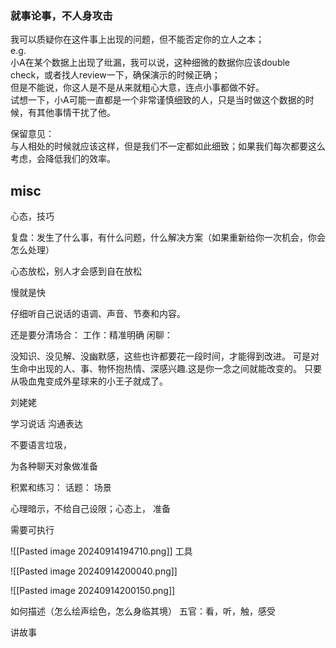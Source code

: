 
### 就事论事，不人身攻击
我可以质疑你在这件事上出现的问题，但不能否定你的立人之本；  
e.g.   
小A在某个数据上出现了纰漏，我可以说，这种细微的数据你应该double check，或者找人review一下，确保演示的时候正确；  
但是不能说，你这人是不是从来就粗心大意，连点小事都做不好。  
试想一下，小A可能一直都是一个非常谨慎细致的人，只是当时做这个数据的时候，有其他事情干扰了他。  

保留意见：  
与人相处的时候就应该这样，但是我们不一定都如此细致；如果我们每次都要这么考虑，会降低我们的效率。  

## misc
心态，技巧

复盘：发生了什么事，有什么问题，什么解决方案（如果重新给你一次机会，你会怎么处理）

心态放松，别人才会感到自在放松

慢就是快

仔细听自己说话的语调、声音、节奏和内容。

还是要分清场合： 工作：精准明确 闲聊：

没知识、没见解、没幽默感，这些也许都要花一段时间，才能得到改进。 可是对生命中出现的人、事、物怀抱热情、深感兴趣.这是你一念之间就能改变的。 只要从吸血鬼变成外星球来的小王子就成了。

刘姥姥

学习说话 沟通表达

不要语言垃圾，

为各种聊天对象做准备

积累和练习： 话题： 场景

心理暗示，不给自己设限；心态上， 准备

需要可执行

![[Pasted image 20240914194710.png]] 工具

![[Pasted image 20240914200040.png]]

![[Pasted image 20240914200150.png]]

如何描述（怎么绘声绘色，怎么身临其境） 五官：看，听，触，感受

讲故事
